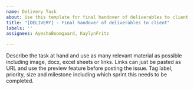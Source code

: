 ```yaml
---
name: Delivery Task
about: Use this template for final handover of deliverables to client
title: "[DELIVERY] - Final handover of deliverables to client"
labels: ''
assignees: AyeshaBoomgaard, KaylynFritz

---
```


Describe the task at hand and use as many relevant material as possible including image, docx, excel sheets or links. Links can just be pasted as URL and use the preview feature before posting the issue. Tag label, priority, size and milestone including which sprint this needs to be completed.
